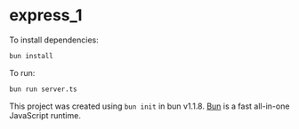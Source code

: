 # express_1

To install dependencies:

```bash
bun install
```

To run:

```bash
bun run server.ts
```

This project was created using `bun init` in bun v1.1.8. [Bun](https://bun.sh) is a fast all-in-one JavaScript runtime.
